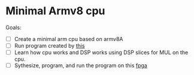 # Minimal Armv8 cpu

Goals: 
- [ ] Create a minimal arm cpu based on armv8A
- [ ] Run program created by [this](https://github.com/1957-001B/ArmAsm) 
- [ ] Learn how cpu works and DSP works using DSP slices for MUL on the cpu.
- [ ] Sythesize, program, and run the program on this [fpga](https://digilent.com/shop/arty-a7-100t-artix-7-fpga-development-board/)